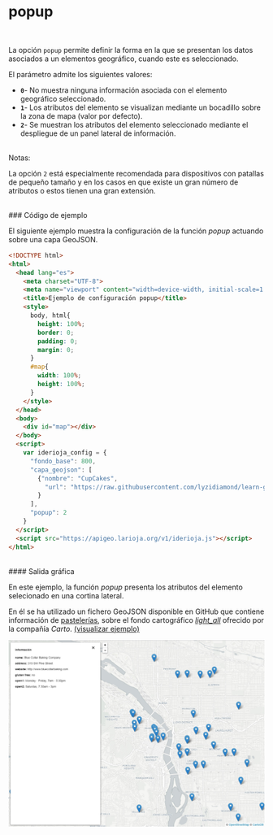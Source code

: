 # popup
<br />

La opción `popup` permite definir la forma en la que se presentan los datos asociados a un elementos geográfico, cuando este es seleccionado.

El parámetro admite los siguientes valores:

- **`0`**- No muestra ninguna información asociada con el elemento geográfico seleccionado.
- **`1`**- Los atributos del elemento se visualizan mediante un bocadillo sobre la zona de mapa (valor por defecto).  
- **`2`**- Se muestran los atributos del elemento seleccionado mediante el despliegue de un panel lateral de información.

<br />Notas:

La opción `2` está especialmente recomendada para dispositivos con patallas de pequeño tamaño y en los casos en que existe un gran número de atributos o estos tienen una gran extensión.

<br />
### Código de ejemplo
<br />

El siguiente ejemplo muestra la configuración de la función *popup* actuando sobre una capa GeoJSON.

```html
<!DOCTYPE html>
<html>
  <head lang="es">
    <meta charset="UTF-8">
    <meta name="viewport" content="width=device-width, initial-scale=1.0, maximum-scale=1.0, user-scalable=no" />
    <title>Ejemplo de configuración popup</title>
    <style>
      body, html{
        height: 100%;
        border: 0;
        padding: 0;
        margin: 0;
      }
      #map{
        width: 100%;
        height: 100%;
      }
    </style>
  </head>
  <body>
    <div id="map"></div>
  </body>
  <script>
    var iderioja_config = {
      "fondo_base": 800,
      "capa_geojson": [
        {"nombre": "CupCakes",
          "url": "https://raw.githubusercontent.com/lyzidiamond/learn-geojson/master/geojson/cupcakes.geojson", // CupCakes
        }
      ],
	  "popup": 2
    }
  </script>
  <script src="https://apigeo.larioja.org/v1/iderioja.js"></script>
</html>
```

<br />
#### Salida gráfica
<br />

En este ejemplo, la función *popup* presenta los atributos del elemento selecionado en una cortina lateral.

En él se ha utilizado un fichero GeoJSON disponible en GitHub que contiene información de [pastelerías](https://raw.githubusercontent.com/lyzidiamond/learn-geojson/master/geojson/cupcakes.geojson), sobre el fondo cartográfico *[light_all](https://carto.com/location-data-services/basemaps/)* ofrecido por la compañía *Carto*. [(visualizar ejemplo)](https://iderioja.github.io/doc_api_iderioja/ejemplo_opcion_popup)

![Ejemplo opción popup](/img/opciones_popup_salida_grafica.jpg "Ejemplo opción popup")
